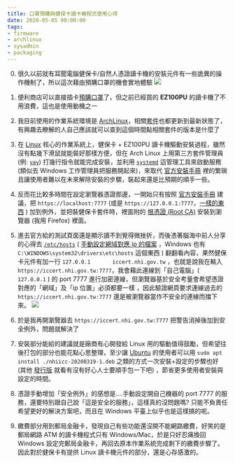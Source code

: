 ```yaml
---
title: 口罩預購與健保卡讀卡機程式使用心得
date: 2020-05-05 00:00:00
tags:
- firmware
- archlinux
- sysadmin
- packaging
---
```


0. 很久以前就有耳聞電腦健保卡/自然人憑證讀卡機的安裝元件有一些詭異的操作機制了，所以這次藉由預購口罩的機會實地體驗 ![](https://i.imgur.com/k5XQyYM.jpg)

<!--more-->

1. 便利商店可以直接插卡[預購口罩](https://www.nhi.gov.tw/Content_List.aspx?n=395F52D193F3B5C7)了，但之前已經買的 **EZ100PU** 的讀卡機了不用浪費，這也是使用動機之一

2. 我目前使用的作業系統環境是 [ArchLinux](https://www.archlinux.org)，相關[套件](http://linux.vbird.org/linux_basic/0520rpm_and_srpm.php#intro)也都更新到最新狀態了，有興趣去瞭解的人自己應該就可以查到這個時間點相關套件的版本是什麼了

3. 在 [Linux](https://zh.wikipedia.org/zh-tw/Linux) 核心的作業系統上，健保卡 + EZ100PU 讀卡機驅動安裝過程，雖然沒有點幾下滑鼠就能裝好那樣方便，但在 Arch Linux 上用第三方套件管理員(例: [`yay`](https://github.com/Jguer/yay)) 打幾行指令就能完成安裝，並利用 [`systemd`](http://linux.vbird.org/linux_basic/0560daemons.php#daemon) 這管理工具來啟動服務(類似去 Windows 工作管理員把服務開起來)，來取代 [官方安裝手冊](https://cloudicweb.nhi.gov.tw/cloudic/system/SMC/Document/%E5%81%A5%E4%BF%9D%E5%8D%A1%E5%85%83%E4%BB%B6_Linux(Ubuntu)%E5%AE%89%E8%A3%9D%E6%89%8B%E5%86%8A.pdf) 裡的繁瑣且讓使用者難以在未來解除安裝的步驟，裝起來還是比預期的順手一些。

4. 反而花比較多時間在設定瀏覽器憑證那邊，一開始只有按照 [官方安裝手冊](https://cloudicweb.nhi.gov.tw/cloudic/system/SMC/Document/%E5%81%A5%E4%BF%9D%E5%8D%A1%E5%85%83%E4%BB%B6_Linux(Ubuntu)%E5%AE%89%E8%A3%9D%E6%89%8B%E5%86%8A.pdf) 建議，把 `https://localhost:7777` (或是 `https://127.0.0.1:7777`，[一樣的東西](https://zh.wikipedia.org/zh-tw/Localhost) ) 加到例外，並把裝健保卡套件時，裡面附的 [根憑證 (Root CA)](https://zh.wikipedia.org/zh-tw/%E6%A0%B9%E8%AF%81%E4%B9%A6) 安裝到瀏覽器 (我用 Firefox) 裡面。

5. 進去官方給的測試頁面還是顯示讀不到覺得微挫折，而後憑著腦海中前人分享的心得去 [`/etc/hosts`](https://zh.wikipedia.org/zh-tw/Hosts%E6%96%87%E4%BB%B6) ( [手動設定網域對應 ip 的檔案](https://zh.wikipedia.org/zh-tw/Hosts%E6%96%87%E4%BB%B6) ，Windows 也有 `C:\WINDOWS\system32\drivers\etc\hosts` 這個東西 ) 翻翻看內容，果然健保卡元件有加一行 `127.0.0.1       iccert.nhi.gov.tw` ，也就是說我在輸入 `https://iccert.nhi.gov.tw:7777`，我會藉此連線到「自己電腦」( `127.0.0.1` ) 的 port 7777 進行加密連線，但瀏覽器基於安全考量會希望憑證對應的「網域」及「ip 位置」必須都要一樣 ，因此驗證網頁要求連線過去的 `https://iccert.nhi.gov.tw:7777` 還是被瀏覽器當作不安全的連線而擋下來。  ![](https://i.imgur.com/Z9l6UHG.png)

6. 於是我再開瀏覽器去 `https://iccert.nhi.gov.tw:7777` 把警告消掉後加到安全例外，問題就解決了

7. 安裝部分能給的建議就是廠商有心開發給 Linux 用的驅動值得鼓勵，但希望往後打包的部分也能花點心思整理，至少讓 [Ubuntu](https://zh.wikipedia.org/zh-tw/Ubuntu) 的使用者可以用 `sudo apt install ./nhiicc-20200319-1.deb` 之類的方式一次安裝+設定的步驟也好 (其他 [發行版](https://zh.wikipedia.org/zh-tw/Linux%E5%8F%91%E8%A1%8C%E7%89%88) 就看有沒有好心人士要順手包一下吧) ，節省更多使用者安裝與設定的時間。

8. 憑證手動增加「安全例外」的感想是....手動設定開自己機器的 port 7777 的服務，還要特別跟自己說「這是安全的服務」，這樣真的沒問題嗎? 只能不負責任希望更好的解決方案吧，而且在 Windows 平臺上似乎也是這樣搞的呢。

9. 繳費部分用到郵局金融卡，發現自己有些功能還沒開不能網路繳費，好笑的是郵局網路 ATM 的讀卡機程式只有 Windows/Mac，於是只好忍痛換回 Windows 設定完郵局金融卡，再回去原本作業系統完成剩下的繳費步驟了。因此對於健保卡有提供 Linux 讀卡機元件的部分，還是心存感激的。
